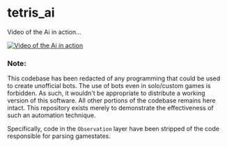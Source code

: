 # tetris_ai

Video of the Ai in action...


[![Video of the Ai in action](https://yt-embed.herokuapp.com/embed?v=-Bys0PalZb8)](https://www.youtube.com/watch?v=-Bys0PalZb8)


### Note:
This codebase has been redacted of any programming that could be used to create unofficial bots. The use of bots even in solo/custom games is forbidden. As such, it wouldn't be appropriate to distribute a working version of this software. All other portions of the codebase remains here intact. This repository exists merely to demonstrate the effectiveness of such an automation technique.

Specifically, code in the `Observation` layer have been stripped of the code responsible for parsing gamestates. 
